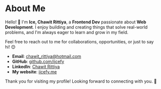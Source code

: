 # About Me

Hello! 👋 I'm **Ice, Chawit Rittiya**, a **Frontend Dev** passionate about **Web Development**. I enjoy building and creating things that solve real-world problems, and I'm always eager to learn and grow in my field.

<!-- &nbsp;

## 🚀 Experiences

### **Frontend Developer** at **MTL**

2024 - Present

- **[Key Responsibility/Achievement 1]**
- **[Key Responsibility/Achievement 2]**
- **[Key Responsibility/Achievement 3]**

### **Fullstack Developer** at **Vonder**

**Duration**: 2021 - 2024

- **[Key Responsibility/Achievement 1]**
- **[Key Responsibility/Achievement 2]**
- **[Key Responsibility/Achievement 3]** -->

<!-- &nbsp;

## 💡 Skills -->

<!-- ### Technical Skills -->

<!-- - **Programming Languages**: [e.g., JavaScript, Python, Java, etc.]
- **Frameworks & Libraries**: [e.g., React, Node.js, Tailwind CSS, etc.]
- **Tools & Platforms**: [e.g., Git, Docker, AWS, etc.]
- **Databases**: [e.g., MySQL, MongoDB, PostgreSQL, etc.]
- **Other**: [e.g., UI/UX Design, Agile Methodology, etc.] -->

<!-- ### Soft Skills

- Problem Solving
- Team Collaboration
- Communication
- Time Management
- Adaptability -->

<!-- &nbsp;

## 📚 Education

### **[Degree/Program]**

**Institution**: [University/Institution Name]
**Duration**: [Start Date] - [End Date]
**Location**: [Location]
**Relevant Coursework**: [List a few key courses or topics]

### **[Certification/Training]**

**Institution**: [Institution Name]
**Duration**: [Start Date] - [End Date]
**Description**: [Brief description of the certification or training] -->

<!-- &nbsp;

## 📫 My Contact -->

Feel free to reach out to me for collaborations, opportunities, or just to say hi! 😊

- **Email**: chawit_rittiya@hotmail.com
- **GitHub**: [github.com/iicefy](https://github.com/iicefy)
- **LinkedIn**: [Chawit Rittiya](https://www.linkedin.com/in/chawit-rittiya-3b52901b7/)
- **My website**: [iicefy.me](https://iicefy.me)

Thank you for visiting my profile! Looking forward to connecting with you. 🚀
